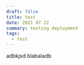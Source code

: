 ```yaml
---
draft: false
title: test
date: 2021 07 22
summary: testing deployment
tags:
  - test
---
```

adbkjsd blabaladb
